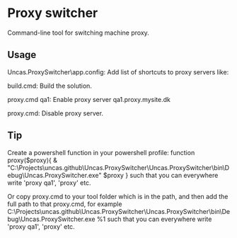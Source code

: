 Proxy switcher
==============

Command-line tool for switching machine proxy.

Usage
-----

Uncas.ProxySwitcher\app.config: Add list of shortcuts to proxy servers like:
  <appSettings>
    <add key="qa1" value="qa1.proxy.mysite.dk" />
    <add key="qa2" value="qa2.proxy.mysite.dk" />
  </appSettings>

build.cmd: Build the solution.

proxy.cmd qa1: Enable proxy server qa1.proxy.mysite.dk

proxy.cmd: Disable proxy server.


Tip
---

Create a powershell function in your powershell profile:
function proxy($proxy){
& "C:\Projects\uncas.github\Uncas.ProxySwitcher\Uncas.ProxySwitcher\bin\Debug\Uncas.ProxySwitcher.exe" $proxy
}
such that you can everywhere write 'proxy qa1', 'proxy' etc.

Or copy proxy.cmd to your tool folder which is in the path,
and then add the full path to that proxy.cmd,
for example C:\Projects\uncas.github\Uncas.ProxySwitcher\Uncas.ProxySwitcher\bin\Debug\Uncas.ProxySwitcher.exe %1
such that you can everywhere write 'proxy qa1', 'proxy' etc.
